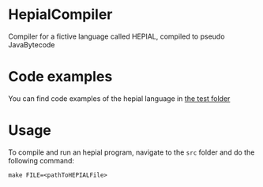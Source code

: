 # HepialCompiler

Compiler for a fictive language called HEPIAL, compiled to pseudo JavaBytecode

# Code examples

You can find code examples of the hepial language in [the test folder](https://github.com/maximelovino/HepialCompiler/tree/master/test)

# Usage

To compile and run an hepial program, navigate to the `src` folder and do the following command:

```
make FILE=<pathToHEPIALFile>
```
